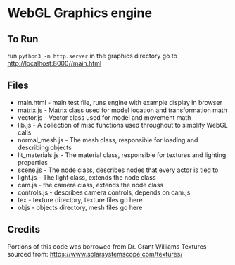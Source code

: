 # WebGL Graphics engine

## To Run
run `python3 -m http.server` in the graphics directory
go to [http://localhost:8000//main.html](http://localhost:8000//main.html)


## Files
- main.html - main test file, runs engine with example display in browser
- matrix.js - Matrix class used for model location and transformation math
- vector.js - Vector class used for model and movement math
- lib.js - A collection of misc functions used throughout to simplify WebGL calls
- normal_mesh.js - The mesh class, responsible for loading and describing objects
- lit_materials.js - The material class, responsible for textures and lighting properties
- scene.js - The node class, describes nodes that every actor is tied to
- light.js - The light class, extends the node class
- cam.js - the camera class, extends the node class
- controls.js - describes camera controls, depends on cam.js
- tex - texture directory, texture files go here
- objs - objects directory, mesh files go here

## Credits
Portions of this code was borrowed from Dr. Grant Williams
Textures sourced from: https://www.solarsystemscope.com/textures/
